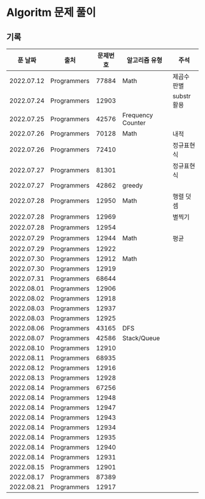 # Algoritm 문제 풀이

## 기록

|  푼 날짜   |    출처     | 문제번호 | 알고리즘 유형     | 주석        |
| :--------: | :---------: | :------: | ----------------- | ----------- |
| 2022.07.12 | Programmers |  77884   | Math              | 제곱수 판별 |
| 2022.07.24 | Programmers |  12903   |                   | substr 활용 |
| 2022.07.25 | Programmers |  42576   | Frequency Counter |             |
| 2022.07.26 | Programmers |  70128   | Math              | 내적        |
| 2022.07.26 | Programmers |  72410   |                   | 정규표현식  |
| 2022.07.27 | Programmers |  81301   |                   | 정규표현식  |
| 2022.07.27 | Programmers |  42862   | greedy            |             |
| 2022.07.28 | Programmers |  12950   | Math              | 행렬 덧셈   |
| 2022.07.28 | Programmers |  12969   |                   | 별찍기      |
| 2022.07.28 | Programmers |  12954   |                   |             |
| 2022.07.29 | Programmers |  12944   | Math              | 평균        |
| 2022.07.29 | Programmers |  12922   |                   |             |
| 2022.07.30 | Programmers |  12912   | Math              |             |
| 2022.07.30 | Programmers |  12919   |                   |             |
| 2022.07.31 | Programmers |  68644   |                   |             |
| 2022.08.01 | Programmers |  12906   |                   |             |
| 2022.08.02 | Programmers |  12918   |                   |             |
| 2022.08.03 | Programmers |  12937   |                   |             |
| 2022.08.03 | Programmers |  12925   |                   |             |
| 2022.08.06 | Programmers |  43165   | DFS               |             |
| 2022.08.07 | Programmers |  42586   | Stack/Queue       |             |
| 2022.08.10 | Programmers |  12910   |                   |             |
| 2022.08.11 | Programmers |  68935   |                   |             |
| 2022.08.12 | Programmers |  12916   |                   |             |
| 2022.08.13 | Programmers |  12928   |                   |             |
| 2022.08.14 | Programmers |  67256   |                   |             |
| 2022.08.14 | Programmers |  12948   |                   |             |
| 2022.08.14 | Programmers |  12947   |                   |             |
| 2022.08.14 | Programmers |  12943   |                   |             |
| 2022.08.14 | Programmers |  12934   |                   |             |
| 2022.08.14 | Programmers |  12935   |                   |             |
| 2022.08.14 | Programmers |  12940   |                   |             |
| 2022.08.14 | Programmers |  12931   |                   |             |
| 2022.08.15 | Programmers |  12901   |                   |             |
| 2022.08.17 | Programmers |  87389   |                   |             |
| 2022.08.21 | Programmers |  12917   |                   |             |
